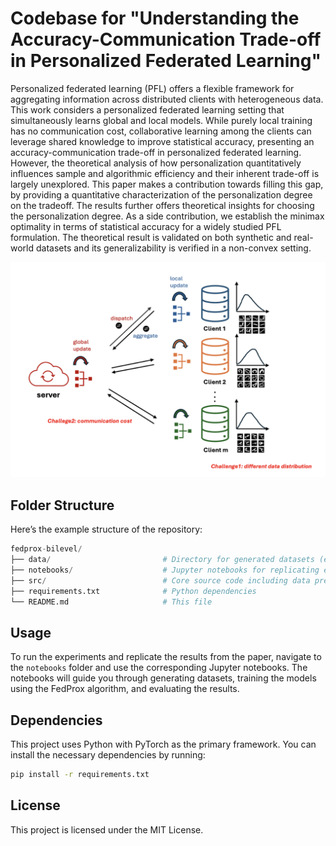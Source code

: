 # Codebase for "Understanding the Accuracy-Communication Trade-off in Personalized Federated Learning"

Personalized federated learning (PFL) offers a flexible framework for aggregating information across distributed clients with heterogeneous data. This work considers a personalized federated learning setting that simultaneously learns global and local models. While purely local training has no communication cost, collaborative learning among the clients can leverage shared knowledge to improve statistical accuracy, presenting an accuracy-communication trade-off in personalized federated learning. However, the theoretical analysis of how personalization quantitatively influences sample and algorithmic efficiency and their inherent trade-off is largely unexplored. This paper makes a contribution towards filling this gap, by providing a quantitative characterization of the personalization degree on the tradeoff. The results further offers theoretical insights for choosing the personalization degree. As a side contribution, we establish the minimax optimality in terms of statistical accuracy for a widely studied PFL formulation. The theoretical result is validated on both synthetic and real-world datasets and its generalizability is verified in a non-convex setting.

![FedCLUP](fl.png)


## Folder Structure

Here’s the example structure of the repository:

```python
fedprox-bilevel/
├── data/                         # Directory for generated datasets (empty initially)
├── notebooks/                    # Jupyter notebooks for replicating experiments
├── src/                          # Core source code including data preprocessing, models, and trainers
├── requirements.txt              # Python dependencies
└── README.md                     # This file
```

## Usage

To run the experiments and replicate the results from the paper, navigate to the `notebooks` folder and use the corresponding Jupyter notebooks. The notebooks will guide you through generating datasets, training the models using the FedProx algorithm, and evaluating the results.

## Dependencies

This project uses Python with PyTorch as the primary framework. You can install the necessary dependencies by running:

```bash
pip install -r requirements.txt
```

## License

This project is licensed under the MIT License.
